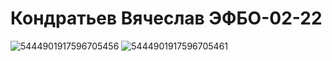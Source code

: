 # Кондратьев Вячеслав ЭФБО-02-22
![5444901917596705456](https://github.com/user-attachments/assets/e3604117-5c0d-45a2-b5fd-13a8553527be)
![5444901917596705461](https://github.com/user-attachments/assets/81dc8621-a8d0-4b25-877a-1b5301d21d0b)
